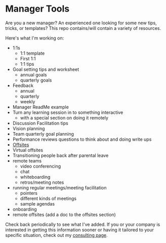 # Manager Tools
Are you a new manager? An experienced one looking for some new tips, tricks, or templates? This repo contains/will contain a variety of resources. 

Here's what I'm working on:
- 1:1s 
  - 1:1 template
  - First 1:1
  - 1:1 tips
- Goal setting tips and worksheet
  - annual goals
  - quarterly goals
- Feedback
  - annual
  - quarterly
  - weekly
- Manager ReadMe example
- Turn any learning session in to something interactive
  - with a special section on doing it remotely
- Discussion Facilitation tips
- Vision planning
- Team quarterly goal planning
- Performance reviews questions to think about and doing write ups
- [Offsites](https://github.com/asheren/manager_tools/tree/master/Offsites)
- Virtual offsites
- Transitioning people back after parental leave
- remote teams
  - video conferencing
  - chat
  - whiteboarding
  - retros/meeting notes
- running regular meetings/meeting facilitation
  - pointers
  - different kinds of meetings
  - sample agendas
- onboarding
- remote offsites (add a doc to the offsites section)


Check back periodically to see what I've added.
If you or your company is interested in getting this information sooner or having it tailored to your specific situation, check out my [consulting page](http://daydreamsinruby.com/consulting/).

